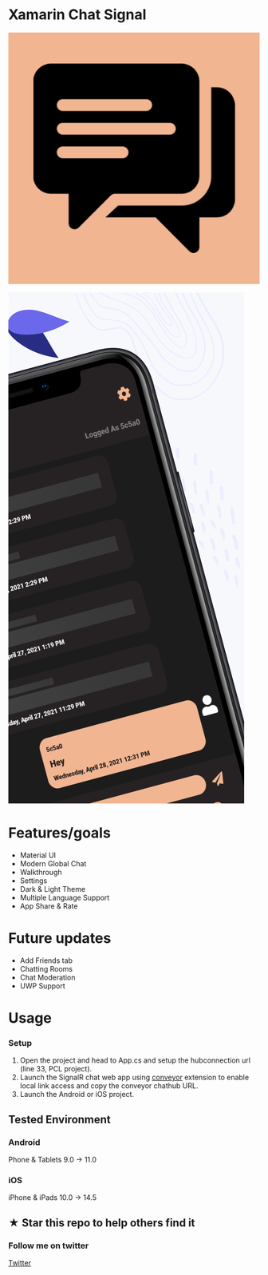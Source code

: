 # Xamarin Chat Signal

![Xamarin Chat Signal Icon](docs/icon.png)

![Xamarin Chat Signal Icon](docs/ios.jpeg)

# Features/goals
- Material UI
- Modern Global Chat
- Walkthrough
- Settings
- Dark & Light Theme
- Multiple Language Support
- App Share & Rate

# Future updates
- Add Friends tab
- Chatting Rooms
- Chat Moderation
- UWP Support

# Usage

### Setup
1. Open the project and head to App.cs and setup the hubconnection url (line 33, PCL project).
2. Launch the SignalR chat web app using [conveyor](https://conveyor.cloud?utm_source=conveyor&utm_medium=linkshare&utm_campaign=conveyor) extension to enable local link access and copy the conveyor chathub URL.
3. Launch the Android or iOS project.

## Tested Environment

### Android
Phone & Tablets
9.0 -> 11.0
### iOS
iPhone & iPads
10.0 -> 14.5

## ★ Star this repo to help others find it

### Follow me on twitter
[Twitter](https://twitter.com/jihadkhawaja)
